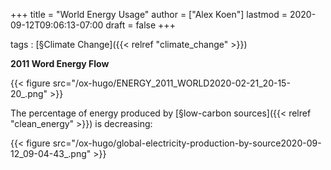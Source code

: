 +++
title = "World Energy Usage"
author = ["Alex Koen"]
lastmod = 2020-09-12T09:06:13-07:00
draft = false
+++

tags
: [§Climate Change]({{< relref "climate_change" >}})

**2011 Word Energy Flow**

{{< figure src="/ox-hugo/ENERGY_2011_WORLD2020-02-21_20-15-20_.png" >}}

The percentage of energy produced by [§low-carbon sources]({{< relref "clean_energy" >}}) is decreasing:

{{< figure src="/ox-hugo/global-electricity-production-by-source2020-09-12_09-04-43_.png" >}}
